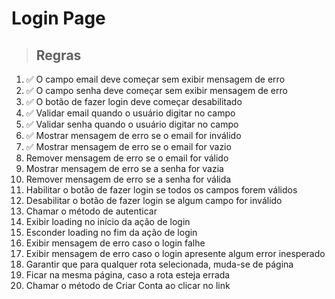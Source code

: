 # Login Page

> ## Regras 
1. ✅ O campo email deve começar sem exibir mensagem de erro
2. ✅ O campo senha deve começar sem exibir mensagem de erro
3. ✅ O botão de fazer login deve começar desabilitado
4. ✅ Validar email quando o usuário digitar no campo
5. ✅ Validar senha quando o usuário digitar no campo
6. ✅ Mostrar mensagem de erro se o email for inválido
7. ✅ Mostrar mensagem de erro se o email for vazio
8. Remover mensagem de erro se o email for válido
9. Mostrar mensagem de erro se a senha for vazia
10. Remover mensagem de erro se a senha for válida
11. Habilitar o botão de fazer login se todos os campos forem válidos
12. Desabilitar o botão de fazer login se algum campo for inválido
13. Chamar o método de autenticar
14. Exibir loading no início da ação de login
15. Esconder loading no fim da ação de login
16. Exibir mensagem de erro caso o login falhe
17. Exibir mensagem de erro caso o login apresente algum error inesperado
18. Garantir que para qualquer rota selecionada, muda-se de página
19. Ficar na mesma página, caso a rota esteja errada
20. Chamar o método de Criar Conta ao clicar no link